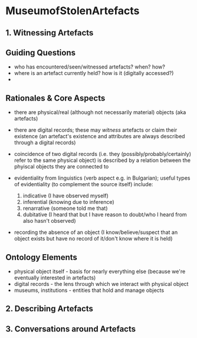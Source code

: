 # MuseumofStolenArtefacts

## 1. Witnessing Artefacts

## Guiding Questions

 - who has encountered/seen/witnessed artefacts? when? how?
 - where is an artefact currently held? how is it (digitally accessed?)
 - 

## Rationales & Core Aspects

 - there are physical/real (although not necessarily material) objects (aka artefacts)
 - there are digital records; these may _witness_ artefacts or claim their existence (an artefact's existence and attributes are always described through a digital records)
 - coincidence of two digital records (i.e. they (possibly/probably/certainly) refer to the same physical object) is described by a relation between the phyiscal objects they are connected to
 - evidentiality from linguistics (verb aspect e.g. in Bulgarian); useful types of evidentiality (to complement the source itself) include:
   1. indicative (I have observed myself)
   2. inferential (knowing due to inference)
   3. renarrative (someone told me that)
   4. dubitative (I heard that but I have reason to doubt/who I heard from also hasn't observed)

 - recording the absence of an object (I know/believe/suspect that an object exists but have no record of it/don't know where it is held) 

## Ontology Elements

 - physical object itself - basis for nearly everything else (because we're eventually interested in artefacts)
 - digital records - the lens through which we interact with physical object
 - museums, institutions - entities that hold and manage objects 





## 2. Describing Artefacts


## 3. Conversations around Artefacts

